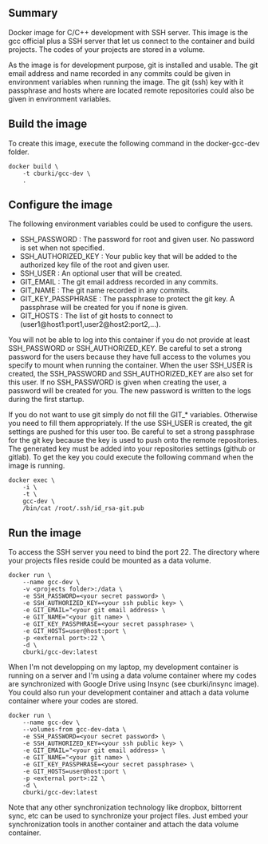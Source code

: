 Summary
-------

Docker image for C/C++ development with SSH server. This image is the gcc official
plus a SSH server that let us connect to the container and build projects. The
codes of your projects are stored in a volume.

As the image is for development purpose, git is installed and usable. The git
email address and name recorded in any commits could be given in environment
variables when running the image. The git (ssh) key with it passphrase and
hosts where are located remote repositories could also be given in environment
variables.


Build the image
---------------

To create this image, execute the following command in the docker-gcc-dev
folder.

    docker build \
        -t cburki/gcc-dev \
        .


Configure the image
-------------------

The following environment variables could be used to configure the users.

 - SSH_PASSWORD : The password for root and given user. No password is set when not specified.
 - SSH_AUTHORIZED_KEY : Your public key that will be added to the authorized key file of the root and given user.
 - SSH_USER : An optional user that will be created.
 - GIT_EMAIL : The git email address recorded in any commits.
 - GIT_NAME : The git name recorded in any commits.
 - GIT_KEY_PASSPHRASE : The passphrase to protect the git key. A passphrase will be created for you if none is given.
 - GIT_HOSTS : The list of git hosts to connect to (user1@host1:port1,user2@host2:port2,...).
 
You will not be able to log into this container if you do not provide at
least SSH_PASSWORD or SSH_AUTHORIZED_KEY. Be careful to set a strong password
for the users because they have full access to the volumes you specify to mount
when running the container. When the user SSH_USER is created, the SSH_PASSWORD
and SSH_AUTHORIZED_KEY are also set for this user. If no SSH_PASSWORD is given
when creating the user, a password will be created for you. The new password
is written to the logs during the first startup.

If you do not want to use git simply do not fill the GIT_* variables. Otherwise
you need to fill them appropriately. If the use SSH_USER is created, the git
settings are pushed for this user too. Be careful to set a strong passphrase for
the git key because the key is used to push onto the remote repositories. The
generated key must be added into your repositories settings (github or gitlab).
To get the key you could execute the following command when the image is running.

    docker exec \
	    -i \
		-t \
		gcc-dev \
		/bin/cat /root/.ssh/id_rsa-git.pub


Run the image
-------------

To access the SSH server you need to bind the port 22. The directory where your
projects files reside could be mounted as a data volume.

    docker run \
        --name gcc-dev \
        -v <projects folder>:/data \
        -e SSH_PASSWORD=<your secret password> \
        -e SSH_AUTHORIZED_KEY=<your ssh public key> \
		-e GIT_EMAIL="<your git email address> \
		-e GIT_NAME="<your git name> \
		-e GIT_KEY_PASSPHRASE=<your secret passphrase> \
		-e GIT_HOSTS=user@host:port \
        -p <external port>:22 \
		-d \
        cburki/gcc-dev:latest

When I'm not developping on my laptop, my development container is running on a
server and I'm using a data volume container where my codes are synchronized with
Google Drive using Insync (see cburki/insync image). You could also run your
development container and attach a data volume container where your codes are
stored.

    docker run \
        --name gcc-dev \
        --volumes-from gcc-dev-data \
        -e SSH_PASSWORD=<your secret password> \
        -e SSH_AUTHORIZED_KEY=<your ssh public key> \
		-e GIT_EMAIL="<your git email address> \
		-e GIT_NAME="<your git name> \
		-e GIT_KEY_PASSPHRASE=<your secret passphrase> \
		-e GIT_HOSTS=user@host:port \
        -p <external port>:22 \
		-d \
        cburki/gcc-dev:latest

Note that any other synchronization technology like dropbox, bittorrent sync, etc
can be used to synchronize your project files. Just embed your synchronization
tools in another container and attach the data volume container.